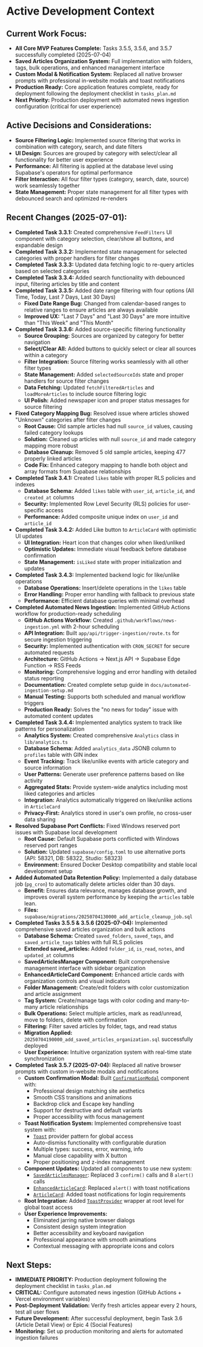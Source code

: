# Active Development Context

## Current Work Focus:
- **All Core MVP Features Complete:** Tasks 3.5.5, 3.5.6, and 3.5.7 successfully completed (2025-07-04)
- **Saved Articles Organization System:** Full implementation with folders, tags, bulk operations, and enhanced management interface
- **Custom Modal & Notification System:** Replaced all native browser prompts with professional in-website modals and toast notifications
- **Production Ready:** Core application features complete, ready for deployment following the deployment checklist in `tasks_plan.md`
- **Next Priority:** Production deployment with automated news ingestion configuration (critical for user experience)

## Active Decisions and Considerations:
- **Source Filtering Logic:** Implemented source filtering that works in combination with category, search, and date filters
- **UI Design:** Sources are grouped by category with select/clear all functionality for better user experience
- **Performance:** All filtering is applied at the database level using Supabase's operators for optimal performance
- **Filter Interaction:** All four filter types (category, search, date, source) work seamlessly together
- **State Management:** Proper state management for all filter types with debounced search and optimized re-renders

## Recent Changes (2025-07-01):
- **Completed Task 3.3.1:** Created comprehensive `FeedFilters` UI component with category selection, clear/show all buttons, and expandable design
- **Completed Task 3.3.2:** Implemented state management for selected categories with proper handlers for filter changes
- **Completed Task 3.3.3:** Updated data fetching logic to re-query articles based on selected categories
- **Completed Task 3.3.4:** Added search functionality with debounced input, filtering articles by title and content
- **Completed Task 3.3.5:** Added date range filtering with four options (All Time, Today, Last 7 Days, Last 30 Days)
  - **Fixed Date Range Bug:** Changed from calendar-based ranges to relative ranges to ensure articles are always available
  - **Improved UX:** "Last 7 Days" and "Last 30 Days" are more intuitive than "This Week" and "This Month"
- **Completed Task 3.3.6:** Added source-specific filtering functionality
  - **Source Grouping:** Sources are organized by category for better navigation
  - **Select/Clear All:** Added buttons to quickly select or clear all sources within a category
  - **Filter Integration:** Source filtering works seamlessly with all other filter types
  - **State Management:** Added `selectedSourceIds` state and proper handlers for source filter changes
  - **Data Fetching:** Updated `fetchFilteredArticles` and `loadMoreArticles` to include source filtering logic
  - **UI Polish:** Added newspaper icon and proper status messages for source filtering
- **Fixed Category Mapping Bug:** Resolved issue where articles showed "Unknown" categories after filter changes
  - **Root Cause:** Old sample articles had null `source_id` values, causing failed category lookups
  - **Solution:** Cleaned up articles with null `source_id` and made category mapping more robust
  - **Database Cleanup:** Removed 5 old sample articles, keeping 477 properly linked articles
  - **Code Fix:** Enhanced category mapping to handle both object and array formats from Supabase relationships
- **Completed Task 3.4.1:** Created `likes` table with proper RLS policies and indexes
  - **Database Schema:** Added `likes` table with `user_id`, `article_id`, and `created_at` columns
  - **Security:** Implemented Row Level Security (RLS) policies for user-specific access
  - **Performance:** Added composite unique index on `user_id` and `article_id`
- **Completed Task 3.4.2:** Added Like button to `ArticleCard` with optimistic UI updates
  - **UI Integration:** Heart icon that changes color when liked/unliked
  - **Optimistic Updates:** Immediate visual feedback before database confirmation
  - **State Management:** `isLiked` state with proper initialization and updates
- **Completed Task 3.4.3:** Implemented backend logic for like/unlike operations
  - **Database Operations:** Insert/delete operations in the `likes` table
  - **Error Handling:** Proper error handling with fallback to previous state
  - **Performance:** Efficient database queries with minimal overhead
- **Completed Automated News Ingestion:** Implemented GitHub Actions workflow for production-ready scheduling
  - **GitHub Actions Workflow:** Created `.github/workflows/news-ingestion.yml` with 2-hour scheduling
  - **API Integration:** Built `app/api/trigger-ingestion/route.ts` for secure ingestion triggering
  - **Security:** Implemented authentication with `CRON_SECRET` for secure automated requests
  - **Architecture:** GitHub Actions → Next.js API → Supabase Edge Function → RSS Feeds
  - **Monitoring:** Comprehensive logging and error handling with detailed status reporting
  - **Documentation:** Created complete setup guide in `docs/automated-ingestion-setup.md`
  - **Manual Testing:** Supports both scheduled and manual workflow triggers
  - **Production Ready:** Solves the "no news for today" issue with automated content updates
- **Completed Task 3.4.4:** Implemented analytics system to track like patterns for personalization
  - **Analytics System:** Created comprehensive `Analytics` class in `lib/analytics.ts`
  - **Database Schema:** Added `analytics_data` JSONB column to `profiles` table with GIN index
  - **Event Tracking:** Track like/unlike events with article category and source information
  - **User Patterns:** Generate user preference patterns based on like activity
  - **Aggregated Stats:** Provide system-wide analytics including most liked categories and articles
  - **Integration:** Analytics automatically triggered on like/unlike actions in `ArticleCard`
  - **Privacy-First:** Analytics stored in user's own profile, no cross-user data sharing
- **Resolved Supabase Port Conflicts:** Fixed Windows reserved port issues with Supabase local development
  - **Root Cause:** Default Supabase ports conflicted with Windows reserved port ranges
  - **Solution:** Updated `supabase/config.toml` to use alternative ports (API: 58321, DB: 58322, Studio: 58323)
  - **Environment:** Ensured Docker Desktop compatibility and stable local development setup
- **Added Automated Data Retention Policy:** Implemented a daily database job (`pg_cron`) to automatically delete articles older than 30 days.
  - **Benefit:** Ensures data relevance, manages database growth, and improves overall system performance by keeping the `articles` table lean.
  - **Files:** `supabase/migrations/20250704130000_add_article_cleanup_job.sql`
- **Completed Tasks 3.5.5 & 3.5.6 (2025-07-04):** Implemented comprehensive saved articles organization and bulk actions
  - **Database Schema:** Created `saved_folders`, `saved_tags`, and `saved_article_tags` tables with full RLS policies
  - **Extended saved_articles:** Added `folder_id`, `is_read`, `notes`, and `updated_at` columns
  - **SavedArticlesManager Component:** Built comprehensive management interface with sidebar organization
  - **EnhancedArticleCard Component:** Enhanced article cards with organization controls and visual indicators
  - **Folder Management:** Create/edit folders with color customization and article assignment
  - **Tag System:** Create/manage tags with color coding and many-to-many article relationships
  - **Bulk Operations:** Select multiple articles, mark as read/unread, move to folders, delete with confirmation
  - **Filtering:** Filter saved articles by folder, tags, and read status
  - **Migration Applied:** `20250704190000_add_saved_articles_organization.sql` successfully deployed
  - **User Experience:** Intuitive organization system with real-time state synchronization
- **Completed Task 3.5.7 (2025-07-04):** Replaced all native browser prompts with custom in-website modals and notifications
  - **Custom Confirmation Modal:** Built [`ConfirmationModal`](components/ui/confirmation-modal.tsx) component with:
    - Professional design matching site aesthetics
    - Smooth CSS transitions and animations
    - Backdrop click and Escape key handling
    - Support for destructive and default variants
    - Proper accessibility with focus management
  - **Toast Notification System:** Implemented comprehensive toast system with:
    - [`Toast`](components/ui/toast.tsx) provider pattern for global access
    - Auto-dismiss functionality with configurable duration
    - Multiple types: success, error, warning, info
    - Manual close capability with X button
    - Proper positioning and z-index management
  - **Component Updates:** Updated all components to use new system:
    - [`SavedArticlesManager`](components/custom/saved-articles-manager.tsx): Replaced 3 `confirm()` calls and 8 `alert()` calls
    - [`EnhancedArticleCard`](components/custom/enhanced-article-card.tsx): Replaced `alert()` with toast notifications
    - [`ArticleCard`](components/custom/article-card.tsx): Added toast notifications for login requirements
  - **Root Integration:** Added [`ToastProvider`](app/layout.tsx) wrapper at root level for global toast access
  - **User Experience Improvements:**
    - Eliminated jarring native browser dialogs
    - Consistent design system integration
    - Better accessibility and keyboard navigation
    - Professional appearance with smooth animations
    - Contextual messaging with appropriate icons and colors

## Next Steps:
- **IMMEDIATE PRIORITY:** Production deployment following the deployment checklist in `tasks_plan.md`
- **CRITICAL:** Configure automated news ingestion (GitHub Actions + Vercel environment variables)
- **Post-Deployment Validation:** Verify fresh articles appear every 2 hours, test all user flows
- **Future Development:** After successful deployment, begin Task 3.6 (Article Detail View) or Epic 4 (Social Features)
- **Monitoring:** Set up production monitoring and alerts for automated ingestion failures